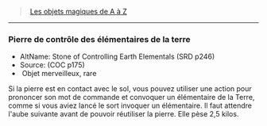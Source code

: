 ﻿---
!MagicItem
Type: Objet merveilleux
Rarity: rare
Id: magicitems_az_hd.md#pierre-de-contrôle-des-élémentaires-de-la-terre
ParentLink: magicitems_az_hd.md#les-objets-magiques-de-a-à-z
Name: Pierre de contrôle des élémentaires de la terre
ParentName: Les objets magiques de A à Z
NameLevel: 3
AltName: Stone of Controlling Earth Elementals (SRD p246)
Source: (COC p175)
Attributes: {}
AttributesDictionary: >+
  {}

---
> [Les objets magiques de A à Z](hd_magicitems_az_les_objets_magiques_de_a_a_z.md)

---

### Pierre de contrôle des élémentaires de la terre

- AltName: Stone of Controlling Earth Elementals (SRD p246)
- Source: (COC p175)
-  Objet merveilleux, rare

Si la pierre est en contact avec le sol, vous pouvez utiliser une action pour prononcer son mot de commande et convoquer un élémentaire de la Terre, comme si vous aviez lancé le sort invoquer un élémentaire. Il faut attendre l'aube suivante avant de pouvoir réutiliser la pierre. Elle pèse 2,5 kilos.

